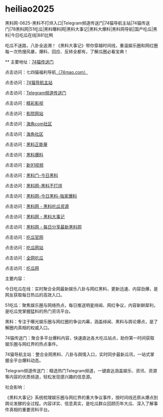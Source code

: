# heiliao2025
黑料网-0625-黑料不打烊入口|Telegram频道传送门|74猫导航主站|74猫传送门|78黑料网|51吃瓜|黑料曝料网|黑料大事记|黑料大爆料|黑料网导航|国产吃瓜|黑料|今日吃瓜在线|881比鸭

吃瓜不迷路，八卦全追溯！《黑料大事记》带你穿越时间线，重温娱乐圈和网红圈每一次热搜风暴，爆料、回应、反转全都有，了解瓜圈必看宝典！

** 主要地址：<a href="https://74mao.com/">74猫传送门</a>

点击访问：七四猫福利导航<a href="https://74mao.com/">（74mao.com）</a>

点击访问：<a href="https://74mao.com/">74猫导航主站</a>

点击访问：<a href="https://74mao.com/">Telegram频道传送门</a>

点击访问：<a href="https://hj-216.pages.dev/">精彩影视</a>

点击访问：<a href="https://hj-218.pages.dev/">影院网站</a>

点击访问：<a href="https://hj-219.pages.dev/">海角com社区</a>

点击访问：<a href="https://hj-224.pages.dev/">海角社区</a>

点击访问：<a href="https://cg8-12.pages.dev/">黑料正能量</a>

点击访问：<a href="https://hj-143.pages.dev/">黑料爆料</a>

点击访问：<a href="https://hj-145.pages.dev/">新91视频</a>

点击访问：<a href="https://heiliao971.pages.dev/">黑料门-今日黑料</a>

点击访问：<a href="https://heiliao371.pages.dev/">黑料网-黑料不打烊</a>

点击访问：<a href="https://heiliao823-eq6.pages.dev/">黑料网-今日黑料-独家爆料</a>

点击访问：<a href="https://heiliao3930.pages.dev/">黑料网 - 黑料吃瓜资源</a>

点击访问：<a href="https://heiliao921.pages.dev/">黑料网 - 黑料大事记</a>

点击访问：<a href="https://heiliao651.pages.dev/">黑料网 - 每日分享最新黑料网</a>

点击访问：<a href="https://cg2-07.pages.dev/">吃瓜官网</a>

点击访问：<a href="https://cg1-07.pages.dev/">吃瓜网站</a>

点击访问：<a href="https://cg4-07.pages.dev/">全网吃瓜</a>

点击访问：<a href="https://cg3-07.pages.dev/">吃瓜网</a>

主要内容：

今日吃瓜在线：实时聚合全网最新娱乐八卦与网红黑料，更新迅速、内容劲爆，是网友获取每日热瓜的高效入口。

51吃瓜：聚焦娱乐圈与网络热点，每日推送明星绯闻、网红争议，内容新鲜犀利，是吃瓜党掌握猛料的热门资讯平台。

黑料：专注于曝光娱乐圈与网红圈的争议内幕，涵盖绯闻、黑料与舆论爆点，是了解圈内真相的权威入口。

74猫传送门：聚合多平台爆料内容，快速直达各大吃瓜站点，助你第一时间获取娱乐圈与网红界的热点事件。

74猫导航主站：整合全网黑料、八卦与舆情入口，实时同步最新瓜讯，一站式掌握全平台爆料动态。

Telegram频道传送门：精选热门Telegram频道，一键直达涵盖娱乐、资讯、资源等内容的优质频道，轻松发现感兴趣的信息源。

社会影响：

《黑料大事记》系统梳理娱乐圈与网红界的重大争议事件，按时间线还原从爆点到舆论发酵的全过程。内容详实、信息真实，是吃瓜群众回顾历年大瓜、深入了解事件真相的重要资料平台。

<span style="display:none;">[Canonical link](https://github.com/mid20250625/mid03）</span>

